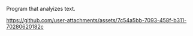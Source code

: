 Program that analyizes text.



https://github.com/user-attachments/assets/7c54a5bb-7093-458f-b311-70280620182c

